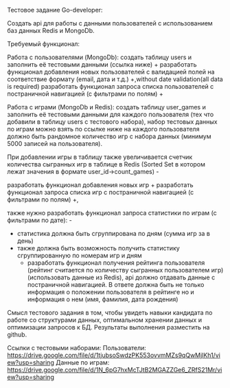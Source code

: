 Тестовое задание Go-developer:

Создать api для работы с данными пользователей с использованием баз данных Redis и MongoDb.

Требуемый функционал:

Работа с пользователями (MongoDb):
создать таблицу users и заполнить её тестовыми данными (ссылка ниже) +
разработать функционал добавления новых пользователей с валидацией полей на соответствие формату (email, дата и т.д.) +,without date validation(all data is required)
разработать функционал запроса списка пользователей с постраничной навигацией (с фильтрами по полям) +

Работа с играми (MongoDb и Redis):
создать таблицу user_games и заполнить её тестовыми данными для каждого пользователя (тех что добавили в таблицу users с тестового набора), 
набор тестовых данных по играм можно взять по ссылке ниже на каждого пользователя должно быть рандомное количество игр с набора данных (минимум 5000 записей на пользователя). 

При добавлении игры в таблицу также увеличивается счетчик количества сыгранных игр в таблице в Redis (Sorted Set в котором лежат значения в формате user_id->count_games) -

разработать функционал добавления новых игр +
разработать функционал запроса списка игр с постраничной навигацией (с фильтрами по полям) +,

также нужно разработать функционал запроса статистики по играм (с фильтрами по дате): -
- статистика должна быть сгруппирована по дням (сумма игр за в день)
- также должна быть возможность получить статистику сгруппированную по номерам игр и дням
     -    разработать функционал получения рейтинга пользователя (рейтинг считается по количеству сыгранных пользователем игр) (использовать данные из Redis), api должно отдавать данные с постраничной навигацией.
      В ответе должна быть не только информация о положении пользователя в рейтинге но и информация о нем (имя, фамилия, дата рождения)

Смысл тестового задания в том, чтобы увидеть навыки кандидата по работе со структурами данных, оптимальном хранении данных и оптимизации запросов к БД.
Результаты выполнения разместить на github.

Ссылки с тестовыми наборами:
Пользователи: https://drive.google.com/file/d/1tjubsoSwdzPK553ovvmMZs9qQwMjlKh1/view?usp=sharing
Данные по играм: https://drive.google.com/file/d/1N_6pG7hxMcTJtB2MGAZZGe6_ZRfS21Mr/view?usp=sharing
